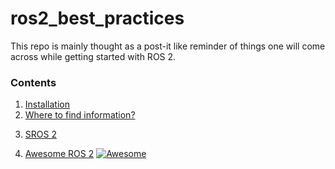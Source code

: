 # ros2_best_practices

This repo is mainly thought as a post-it like reminder of things
one will come across while getting started with ROS 2.

### Contents
1.  [Installation](installation.md)
2.  [Where to find information?](information.md)
<!--    1.  [[ Debians | installation#debians ]] -->
<!--    2.   [[ From sources | installation.md#from-sources ]] -->
3.  [SROS 2](SROS2.md)
<!--    1.   [[ Installation and Hello world | SROS2.md#installation-and-hello-world ]] -->
<!--    2.   [[ Tutorials | SROS2.md#tutorials ]] -->
4.  [Awesome ROS 2](https://fkromer.github.io/awesome-ros2/) [![Awesome](https://awesome.re/badge.svg)](https://awesome.re)
